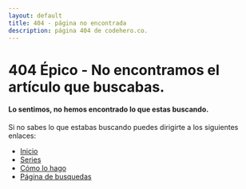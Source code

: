 ```yaml
---
layout: default
title: 404 - página no encontrada
description: página 404 de codehero.co.
---
```

# 404 Épico - No encontramos el artículo que buscabas.

#### Lo sentimos, no hemos encontrado lo que estas buscando.

Si no sabes lo que estabas buscando puedes dirigirte a los siguientes enlaces:

- [Inicio](/)
- [Series](/series/)
- [Cómo lo hago](/category/como-lo-hago.html)
- [Página de busquedas](/search.html)
